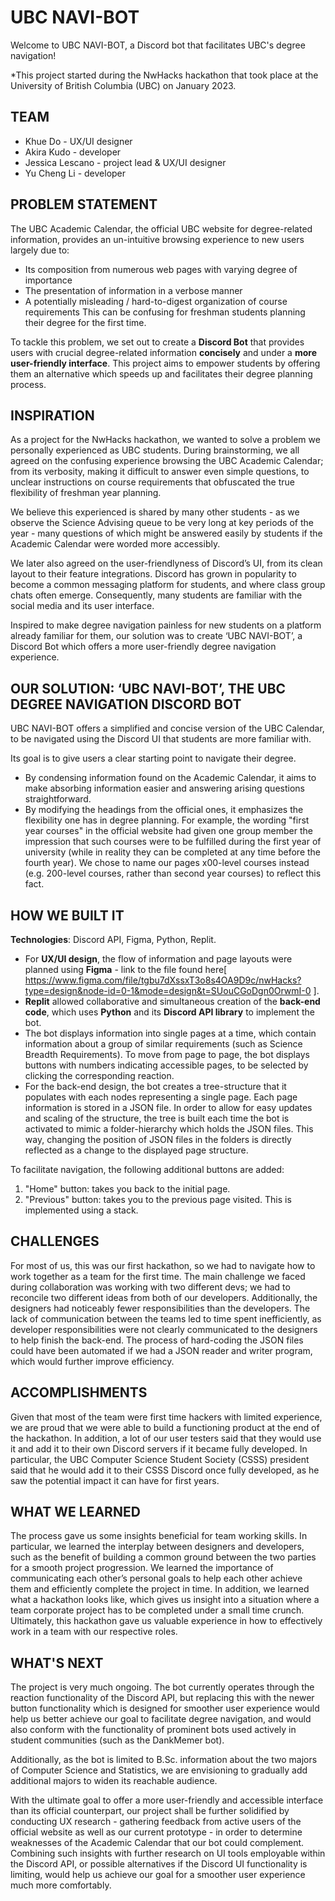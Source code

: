 # UBC NAVI-BOT
Welcome to UBC NAVI-BOT, a Discord bot that facilitates UBC's degree navigation!

*This project started during the NwHacks hackathon that took place at the University of British Columbia (UBC) on January 2023.

## TEAM
- Khue Do - UX/UI designer
- Akira Kudo - developer
- Jessica Lescano - project lead & UX/UI designer
- Yu Cheng Li - developer

## PROBLEM STATEMENT
The UBC Academic Calendar, the official UBC website for degree-related information, provides an un-intuitive browsing experience to new users largely due to:
* Its composition from numerous web pages with varying degree of importance
* The presentation of information in a verbose manner
* A potentially misleading / hard-to-digest organization of course requirements
This can be confusing for freshman students planning their degree for the first time.

To tackle this problem, we set out to create a **Discord Bot** that provides users with crucial degree-related information **concisely** and under a **more user-friendly interface**. This project aims to empower students by offering them an alternative which speeds up and facilitates their degree planning process. 

## INSPIRATION
As a project for the NwHacks hackathon, we wanted to solve a problem we personally experienced as UBC students. During brainstorming, we all agreed on the confusing experience browsing the UBC Academic Calendar; from its verbosity, making it difficult to answer even simple questions, to unclear instructions on course requirements that obfuscated the true flexibility of freshman year planning. 

We believe this experienced is shared by many other students - as we observe the Science Advising queue to be very long at key periods of the year - many questions of which might be answered easily by students if the Academic Calendar were worded more accessibly.

We later also agreed on the user-friendlyness of Discord’s UI, from its clean layout to their feature integrations. Discord has grown in popularity to become a common messaging platform for students, and where class group chats often emerge. Consequently, many students are familiar with the social media and its user interface.

Inspired to make degree navigation painless for new students on a platform already familiar for them, our solution was to create ‘UBC NAVI-BOT’, a Discord Bot which offers a more user-friendly degree navigation experience. 

## OUR SOLUTION: ‘UBC NAVI-BOT’, THE UBC DEGREE NAVIGATION DISCORD BOT
UBC NAVI-BOT offers a simplified and concise version of the UBC Calendar, to be navigated using the Discord UI that students are more familiar with. 

Its goal is to give users a clear starting point to navigate their degree. 
* By condensing information found on the Academic Calendar, it aims to make absorbing information easier and answering arising questions straightforward.
* By modifying the headings from the official ones, it emphasizes the flexibility one has in degree planning.
For example, the wording "first year courses" in the official website had given one group member the impression that such courses were to be fulfilled during the first year of university (while in reality they can be completed at any time before the fourth year). We chose to name our pages x00-level courses instead (e.g. 200-level courses, rather than second year courses) to reflect this fact.

## HOW WE BUILT IT
**Technologies**: Discord API, Figma, Python, Replit.
* For **UX/UI design**, the flow of information and page layouts were planned using **Figma** - link to the file found here[
https://www.figma.com/file/tgbu7dXssxT3o8s4OA9D9c/nwHacks?type=design&node-id=0-1&mode=design&t=SUouCGoDgn0OrwmI-0 ].
* **Replit** allowed collaborative and simultaneous creation of the **back-end code**, which uses **Python** and its **Discord API library** to implement the bot. 
* The bot displays information into single pages at a time, which contain information about a group of similar requirements (such as Science Breadth Requirements). To move from page to page, the bot displays buttons with numbers indicating accessible pages, to be selected by clicking the corresponding reaction.
* For the back-end design, the bot creates a tree-structure that it populates with each nodes representing a single page. Each page information is stored in a JSON file. In order to allow for easy updates and scaling of the structure, the tree is built each time the bot is activated to mimic a folder-hierarchy which holds the JSON files. This way, changing the position of JSON files in the folders is directly reflected as a change to the displayed page structure.

To facilitate navigation, the following additional buttons are added:
1) "Home" button: takes you back to the initial page.
2) "Previous" button: takes you to the previous page visited. This is implemented using a stack.

## CHALLENGES
For most of us, this was our first hackathon, so we had to navigate how to work together as a team for the first time. The main challenge we faced during collaboration was working with two different devs; we had to reconcile two different ideas from both of our developers. Additionally, the designers had noticeably fewer responsibilities than the developers. The lack of communication between the teams led to time spent inefficiently, as developer responsibilities were not clearly communicated to the designers to help finish the back-end. The process of hard-coding the JSON files could have been automated if we had a JSON reader and writer program, which would further improve efficiency.

## ACCOMPLISHMENTS
Given that most of the team were first time hackers with limited experience, we are proud that we were able to build a functioning product at the end of the hackathon. In addition, a lot of our user testers said that they would use it and add it to their own Discord servers if it became fully developed. In particular, the UBC Computer Science Student Society (CSSS) president said that he would add it to their CSSS Discord once fully developed, as he saw the potential impact it can have for first years. 

## WHAT WE LEARNED
The process gave us some insights beneficial for team working skills. In particular, we learned the interplay between designers and developers, such as the benefit of building a common ground between the two parties for a smooth project progression. We learned the importance of communicating each other’s personal goals to help each other achieve them and efficiently complete the project in time. In addition, we learned what a hackathon looks like, which gives us insight into a situation where a team corporate project has to be completed under a small time crunch. Ultimately, this hackathon gave us valuable experience in how to effectively work in a team with our respective roles. 

## WHAT'S NEXT
The project is very much ongoing. The bot currently operates through the reaction functionality of the Discord API, but replacing this with the newer button functionality which is designed for smoother user experience would help us better achieve our goal to facilitate degree navigation, and would also conform with the functionality of prominent bots used actively in student communities (such as the DankMemer bot). 

Additionally, as the bot is limited to B.Sc. information about the two majors of Computer Science and Statistics, we are envisioning to gradually add additional majors to widen its reachable audience.

With the ultimate goal to offer a more user-friendly and accessible interface than its official counterpart, our project shall be further solidified by conducting UX research - gathering feedback from active users of the official website as well as our current prototype - in order to determine weaknesses of the Academic Calendar that our bot could complement. Combining such insights with further research on UI tools employable within the Discord API, or possible alternatives if the Discord UI functionality is limiting, would help us achieve our goal for a smoother user experience much more comfortably.
